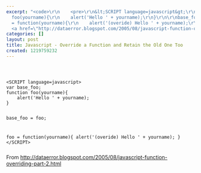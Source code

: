 ```yaml
---
excerpt: "<code>\r\n    <pre>\r\n&lt;SCRIPT language=javascript&gt;\r\nvar base_foo;\r\nfunction
  foo(yourname){\r\n    alert('Hello ' + yourname);\r\n}\r\n\r\nbase_foo = foo;\r\n\r\nfoo
  = function(yourname){\r\n    alert('(overide) Hello ' + yourname);\r\n}\r\n&lt;/SCRIPT&gt;\r\n</pre></code>From
  <a href=\"http://dataerror.blogspot.com/2005/08/javascript-function-overriding-part-2.html\">http://dataerror.blogspot.com/2005/08/javascript-function-overriding-part-2.html</a>"
categories: []
layout: post
title: Javascript - Override a Function and Retain the Old One Too
created: 1219759232
---
```

<code>
    <pre>
&lt;SCRIPT language=javascript&gt;
var base_foo;
function foo(yourname){
    alert('Hello ' + yourname);
}

base_foo = foo;

foo = function(yourname){
    alert('(overide) Hello ' + yourname);
}
&lt;/SCRIPT&gt;
</pre></code>From <a href="http://dataerror.blogspot.com/2005/08/javascript-function-overriding-part-2.html">http://dataerror.blogspot.com/2005/08/javascript-function-overriding-part-2.html</a>
